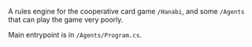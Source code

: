 A rules engine for the cooperative card game `/Hanabi`, and some `/Agents` that can play the game very poorly.

Main entrypoint is in `/Agents/Program.cs`.
